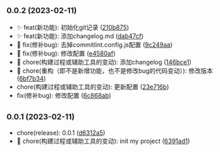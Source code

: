 ## <small>0.0.2 (2023-02-11)</small>

* ✨ feat(新功能): 初始化git记录 ([210b875](https://github.com/saofeng-cyber/vite-example/commit/210b875))
* ✨ feat(新功能): 添加changelog.md ([dab47cf](https://github.com/saofeng-cyber/vite-example/commit/dab47cf))
* 🐛 fix(修补bug): 去掉commitlint.config.js配置 ([9c249aa](https://github.com/saofeng-cyber/vite-example/commit/9c249aa))
* 🐛 fix(修补bug): 修改配置 ([e4580af](https://github.com/saofeng-cyber/vite-example/commit/e4580af))
* 🚀 chore(构建过程或辅助工具的变动): 添加changelog ([146bce1](https://github.com/saofeng-cyber/vite-example/commit/146bce1))
* 🚀 chore(重构（即不是新增功能，也不是修改bug的代码变动）): 修改版本 ([6bf7b34](https://github.com/saofeng-cyber/vite-example/commit/6bf7b34))
* chore(构建过程或辅助工具的变动): 更新配置 ([23e716b](https://github.com/saofeng-cyber/vite-example/commit/23e716b))
* fix(修补bug): 修改配置 ([6c868ab](https://github.com/saofeng-cyber/vite-example/commit/6c868ab))



## <small>0.0.1 (2023-02-11)</small>

* chore(release): 0.0.1 ([d6312a5](https://github.com/saofeng-cyber/vite-example/commit/d6312a5))
* 🚀 chore(构建过程或辅助工具的变动): init my project ([6391ad1](https://github.com/saofeng-cyber/vite-example/commit/6391ad1))



